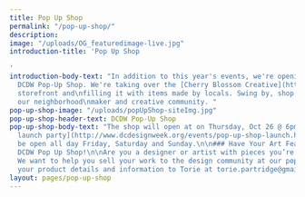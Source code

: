 ```yaml
---
title: Pop Up Shop
permalink: "/pop-up-shop/"
description: 
image: "/uploads/OG_featuredimage-live.jpg"
introduction-title: 'Pop Up Shop

'
introduction-body-text: "In addition to this year's events, we're opening our yearly
  DCDW Pop-Up Shop. We're taking over the [Cherry Blossom Creative](http://cherryblossomcreative.com/)
  storefront and\nfilling it with items made by locals. Swing by, shop, and support
  our neighborhood\nmaker and creative community. "
pop-up-shop-image: "/uploads/popUpShop-siteImg.jpg"
pop-up-shop-header-text: DCDW Pop-Up Shop
pop-up-shop-body-text: "The shop will open at on Thursday, Oct 26 @ 6pm with a [low-key
  launch party](http://www.dcdesignweek.org/events/pop-up-shop-launch.html) and will
  be open all day Friday, Saturday and Sunday.\n\n### Have Your Art Featured in Our
  DCDW Pop Up Shop!\n\nAre you a designer or artist with pieces you’re ready to sell?
  We want to help you sell your work to the design community at our pop up shop. \n\nSend
  your product details and information to Torie at torie.partridge@gmail.com\n"
layout: pages/pop-up-shop
---
```


